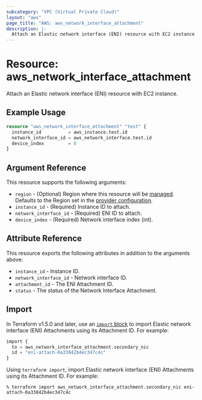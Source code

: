 ```yaml
---
subcategory: "VPC (Virtual Private Cloud)"
layout: "aws"
page_title: "AWS: aws_network_interface_attachment"
description: |-
  Attach an Elastic network interface (ENI) resource with EC2 instance.
---
```


# Resource: aws_network_interface_attachment

Attach an Elastic network interface (ENI) resource with EC2 instance.

## Example Usage

```terraform
resource "aws_network_interface_attachment" "test" {
  instance_id          = aws_instance.test.id
  network_interface_id = aws_network_interface.test.id
  device_index         = 0
}
```

## Argument Reference

This resource supports the following arguments:

* `region` - (Optional) Region where this resource will be [managed](https://docs.aws.amazon.com/general/latest/gr/rande.html#regional-endpoints). Defaults to the Region set in the [provider configuration](https://registry.terraform.io/providers/hashicorp/aws/latest/docs#aws-configuration-reference).
* `instance_id` - (Required) Instance ID to attach.
* `network_interface_id` - (Required) ENI ID to attach.
* `device_index` - (Required) Network interface index (int).

## Attribute Reference

This resource exports the following attributes in addition to the arguments above:

* `instance_id` - Instance ID.
* `network_interface_id` - Network interface ID.
* `attachment_id` - The ENI Attachment ID.
* `status` - The status of the Network Interface Attachment.

## Import

In Terraform v1.5.0 and later, use an [`import` block](https://developer.hashicorp.com/terraform/language/import) to import Elastic network interface (ENI) Attachments using its Attachment ID. For example:

```terraform
import {
  to = aws_network_interface_attachment.secondary_nic
  id = "eni-attach-0a33842b4ec347c4c"
}
```

Using `terraform import`, import Elastic network interface (ENI) Attachments using its Attachment ID. For example:

```console
% terraform import aws_network_interface_attachment.secondary_nic eni-attach-0a33842b4ec347c4c
```
